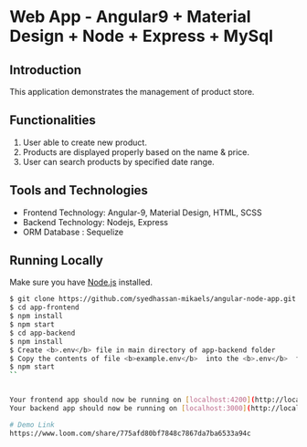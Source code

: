 # Web App - Angular9 + Material Design + Node + Express + MySql

## Introduction
This application demonstrates the management of product store.

## Functionalities

1. User able to create new product.
2. Products are displayed properly based on the name & price.
3. User can search products by specified date range.

## Tools and Technologies

- Frontend Technology: Angular-9, Material Design, HTML, SCSS
- Backend Technology: Nodejs, Express
- ORM Database : Sequelize

## Running Locally

Make sure you have [Node.js](http://nodejs.org/) installed.


```sh
$ git clone https://github.com/syedhassan-mikaels/angular-node-app.git
$ cd app-frontend
$ npm install
$ npm start
$ cd app-backend
$ npm install
$ Create <b>.env</b> file in main directory of app-backend folder
$ Copy the contents of file <b>example.env</b>  into the <b>.env</b>  file then configure the variables to fit your application
$ npm start
``


Your frontend app should now be running on [localhost:4200](http://localhost:4200/).<br />
Your backend app should now be running on [localhost:3000](http://localhost:3000/).

# Demo Link
https://www.loom.com/share/775afd80bf7848c7867da7ba6533a94c

